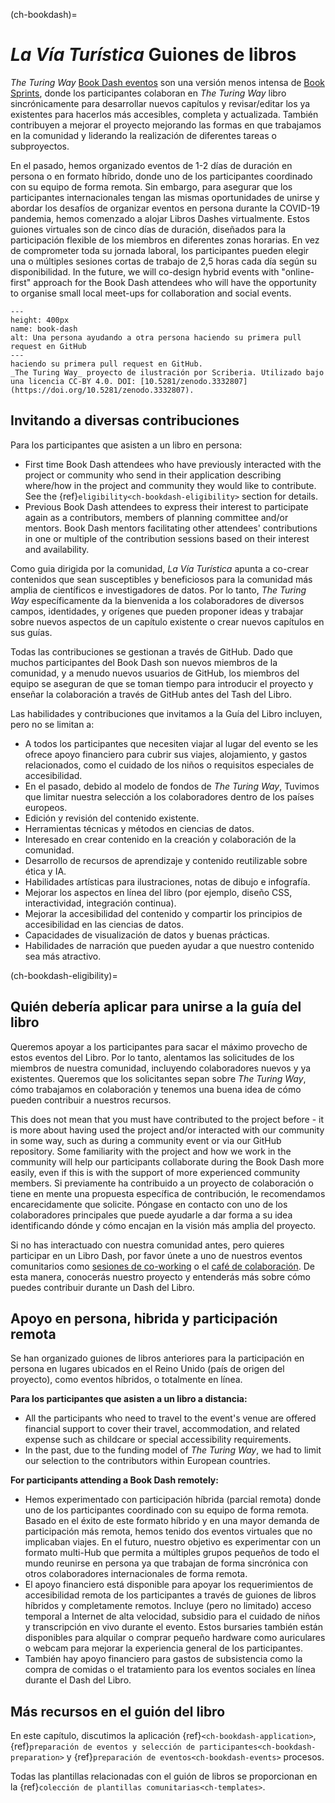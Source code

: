 (ch-bookdash)=
# _La Vía Turística_ Guiones de libros

_The Turing Way_ [Book Dash eventos](https://the-turing-way.netlify.app/community-handbook/bookdash.html) son una versión menos intensa de [Book Sprints](https://en.wikipedia.org/wiki/Book_sprint), donde los participantes colaboran en _The Turing Way_ libro sincrónicamente para desarrollar nuevos capítulos y revisar/editar los ya existentes para hacerlos más accesibles, completa y actualizada. También contribuyen a mejorar el proyecto mejorando las formas en que trabajamos en la comunidad y liderando la realización de diferentes tareas o subproyectos.

En el pasado, hemos organizado eventos de 1-2 días de duración en persona o en formato híbrido, donde uno de los participantes coordinado con su equipo de forma remota. Sin embargo, para asegurar que los participantes internacionales tengan las mismas oportunidades de unirse y abordar los desafíos de organizar eventos en persona durante la COVID-19 pandemia, hemos comenzado a alojar Libros Dashes virtualmente. Estos guiones virtuales son de cinco días de duración, diseñados para la participación flexible de los miembros en diferentes zonas horarias. En vez de comprometer toda su jornada laboral, los participantes pueden elegir una o múltiples sesiones cortas de trabajo de 2,5 horas cada día según su disponibilidad. In the future, we will co-design hybrid events with "online-first" approach for the Book Dash attendees who will have the opportunity to organise small local meet-ups for collaboration and social events.

```{figure} ../figures/first-pull-request.png
---
height: 400px
name: book-dash
alt: Una persona ayudando a otra persona haciendo su primera pull request en GitHub
---
haciendo su primera pull request en GitHub.
_The Turing Way_ proyecto de ilustración por Scriberia. Utilizado bajo una licencia CC-BY 4.0. DOI: [10.5281/zenodo.3332807](https://doi.org/10.5281/zenodo.3332807).
```

## Invitando a diversas contribuciones

Para los participantes que asisten a un libro en persona:
- First time Book Dash attendees who have previously interacted with the project or community who send in their application describing where/how in the project and community they would like to contribute. See the {ref}`eligibility<ch-bookdash-eligibility>` section for details.
- Previous Book Dash attendees to express their interest to participate again as a contributors, members of planning committee and/or mentors. Book Dash mentors facilitating other attendees' contributions in one or multiple of the contribution sessions based on their interest and availability.

Como guia dirigida por la comunidad, _La Vía Turística_ apunta a co-crear contenidos que sean susceptibles y beneficiosos para la comunidad más amplia de científicos e investigadores de datos. Por lo tanto, _The Turing Way_ específicamente da la bienvenida a los colaboradores de diversos campos, identidades, y orígenes que pueden proponer ideas y trabajar sobre nuevos aspectos de un capítulo existente o crear nuevos capítulos en sus guías.

Todas las contribuciones se gestionan a través de GitHub. Dado que muchos participantes del Book Dash son nuevos miembros de la comunidad, y a menudo nuevos usuarios de GitHub, los miembros del equipo se aseguran de que se toman tiempo para introducir el proyecto y enseñar la colaboración a través de GitHub antes del Tash del Libro.

Las habilidades y contribuciones que invitamos a la Guía del Libro incluyen, pero no se limitan a:

- A todos los participantes que necesiten viajar al lugar del evento se les ofrece apoyo financiero para cubrir sus viajes, alojamiento, y gastos relacionados, como el cuidado de los niños o requisitos especiales de accesibilidad.
- En el pasado, debido al modelo de fondos de _The Turing Way_, Tuvimos que limitar nuestra selección a los colaboradores dentro de los países europeos.
- Edición y revisión del contenido existente.
- Herramientas técnicas y métodos en ciencias de datos.
- Interesado en crear contenido en la creación y colaboración de la comunidad.
- Desarrollo de recursos de aprendizaje y contenido reutilizable sobre ética y IA.
- Habilidades artísticas para ilustraciones, notas de dibujo e infografía.
- Mejorar los aspectos en línea del libro (por ejemplo, diseño CSS, interactividad, integración continua).
- Mejorar la accesibilidad del contenido y compartir los principios de accesibilidad en las ciencias de datos.
- Capacidades de visualización de datos y buenas prácticas.
- Habilidades de narración que pueden ayudar a que nuestro contenido sea más atractivo.

(ch-bookdash-eligibility)=
## Quién debería aplicar para unirse a la guía del libro

Queremos apoyar a los participantes para sacar el máximo provecho de estos eventos del Libro. Por lo tanto, alentamos las solicitudes de los miembros de nuestra comunidad, incluyendo colaboradores nuevos y ya existentes. Queremos que los solicitantes sepan sobre _The Turing Way_, cómo trabajamos en colaboración y tenemos una buena idea de cómo pueden contribuir a nuestros recursos.

This does not mean that you must have contributed to the project before - it is more about having used the project and/or interacted with our community in some way, such as during a community event or via our GitHub repository. Some familiarity with the project and how we work in the community will help our participants collaborate during the Book Dash more easily, even if this is with the support of more experienced community members. Si previamente ha contribuido a un proyecto de colaboración o tiene en mente una propuesta específica de contribución, le recomendamos encarecidamente que solicite. Póngase en contacto con uno de los colaboradores principales que puede ayudarle a dar forma a su idea identificando dónde y cómo encajan en la visión más amplia del proyecto.

Si no has interactuado con nuestra comunidad antes, pero quieres participar en un Libro Dash, por favor únete a uno de nuestros eventos comunitarios como [sesiones de co-working](https://the-turing-way.netlify.app/community-handbook/coworking/coworking-weekly.html) o el [café de colaboración](https://the-turing-way.netlify.app/community-handbook/coworking/coworking-collabcafe.html#ch-coworking-collabcafe). De esta manera, conocerás nuestro proyecto y entenderás más sobre cómo puedes contribuir durante un Dash del Libro.

## Apoyo en persona, hibrida y participación remota

Se han organizado guiones de libros anteriores para la participación en persona en lugares ubicados en el Reino Unido (país de origen del proyecto), como eventos híbridos, o totalmente en línea.

**Para los participantes que asisten a un libro a distancia:**
* All the participants who need to travel to the event's venue are offered financial support to cover their travel, accommodation, and related expense such as childcare or special accessibility requirements.
* In the past, due to the funding model of _The Turing Way_, we had to limit our selection to the contributors within European countries.

**For participants attending a Book Dash remotely:**
* Hemos experimentado con participación híbrida (parcial remota) donde uno de los participantes coordinado con su equipo de forma remota. Basado en el éxito de este formato híbrido y en una mayor demanda de participación más remota, hemos tenido dos eventos virtuales que no implicaban viajes. En el futuro, nuestro objetivo es experimentar con un formato multi-Hub que permita a múltiples grupos pequeños de todo el mundo reunirse en persona ya que trabajan de forma sincrónica con otros colaboradores internacionales de forma remota.
* El apoyo financiero está disponible para apoyar los requerimientos de accesibilidad remota de los participantes a través de guiones de libros híbridos y completamente remotos. Incluye (pero no limitado) acceso temporal a Internet de alta velocidad, subsidio para el cuidado de niños y transcripción en vivo durante el evento. Estos bursaries también están disponibles para alquilar o comprar pequeño hardware como auriculares o webcam para mejorar la experiencia general de los participantes.
* También hay apoyo financiero para gastos de subsistencia como la compra de comidas o el tratamiento para los eventos sociales en línea durante el Dash del Libro.

## Más recursos en el guión del libro

En este capítulo, discutimos la aplicación {ref}`<ch-bookdash-application>`, {ref}`preparación de eventos y selección de participantes<ch-bookdash-preparation>` y {ref}`preparación de eventos<ch-bookdash-events>` procesos.

Todas las plantillas relacionadas con el guión de libros se proporcionan en la {ref}`colección de plantillas comunitarias<ch-templates>`.
